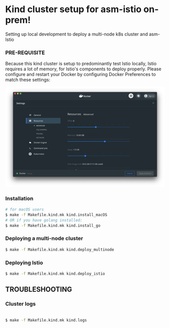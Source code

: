 # Kind cluster setup for asm-istio on-prem!
Setting up local development to deploy a multi-node k8s cluster and asm-Istio

### PRE-REQUISITE
Because this kind cluster is setup to predominantly test Istio locally, Istio requires a lot of memory, for Istio's components to deploy properly. Please configure and restart your Docker by configuring Docker Preferences to match these settings:

![Alt text](/screenshots/docker-settings.png?raw=true "Docker CPU Memory Settings")


### Installation
```sh
# for macOS users
$ make -f Makefile.kind.mk kind.install_macOS
# OR if you have golang installed:
$ make -f Makefile.kind.mk kind.install_go
```

### Deploying a multi-node cluster
```sh
$ make -f Makefile.kind.mk kind.deploy_multinode
```

### Deploying Istio
```sh
$ make -f Makefile.kind.mk kind.deploy_istio
```


## TROUBLESHOOTING
### Cluster logs
```sh

$ make -f Makefile.kind.mk kind.logs
```
